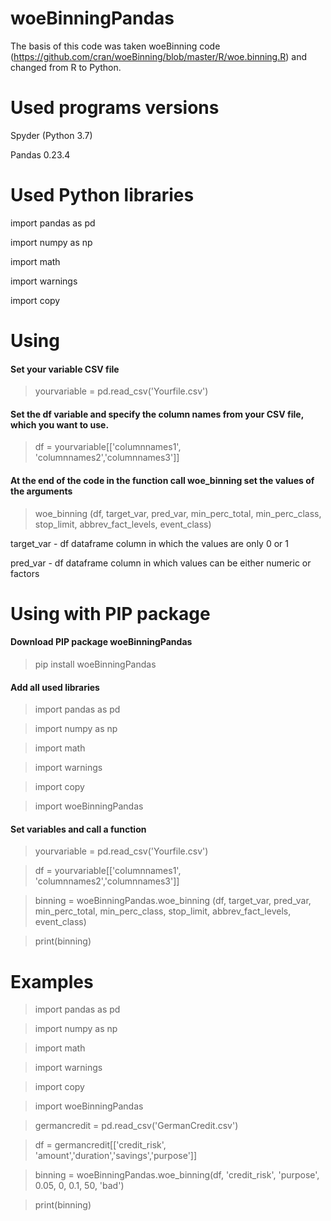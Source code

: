 # woeBinningPandas
The basis of this code was taken woeBinning code (https://github.com/cran/woeBinning/blob/master/R/woe.binning.R) and changed from R to Python.
# Used programs versions
Spyder (Python 3.7)

Pandas 0.23.4
# Used Python libraries
import pandas as pd

import numpy as np

import math

import warnings

import copy
# Using
#### Set your variable CSV file
> yourvariable = pd.read_csv('Yourfile.csv')
#### Set the df variable and specify the column names from your CSV file, which you want to use.
> df = yourvariable[['columnnames1', 'columnnames2','columnnames3']]
#### At the end of the code in the function call woe_binning set the values of the arguments
> woe_binning (df, target_var, pred_var, min_perc_total, min_perc_class, stop_limit, abbrev_fact_levels, event_class)

target_var - df dataframe column in which the values are only 0 or 1

pred_var - df dataframe column in which values can be either numeric or factors

# Using with PIP package
#### Download PIP package woeBinningPandas
> pip install woeBinningPandas
#### Add all used libraries
> import pandas as pd

> import numpy as np

> import math

> import warnings

> import copy

> import woeBinningPandas
#### Set variables and call a function
> yourvariable = pd.read_csv('Yourfile.csv')

> df = yourvariable[['columnnames1', 'columnnames2','columnnames3']]

> binning = woeBinningPandas.woe_binning (df, target_var, pred_var, min_perc_total, min_perc_class, stop_limit, abbrev_fact_levels, event_class)

> print(binning)
# Examples
> import pandas as pd

> import numpy as np

> import math

> import warnings

> import copy

> import woeBinningPandas

> germancredit = pd.read_csv('GermanCredit.csv')

> df = germancredit[['credit_risk', 'amount','duration','savings','purpose']]

> binning = woeBinningPandas.woe_binning(df, 'credit_risk', 'purpose', 0.05, 0, 0.1, 50, 'bad')

> print(binning)
